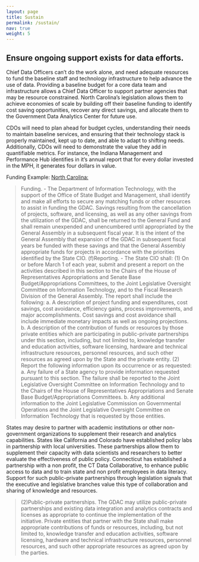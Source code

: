 ```yaml
---
layout: page
title: Sustain
permalink: /sustain/
nav: true
weight: 5
---
```


## Ensure ongoing support exists for data efforts.
 
Chief Data Officers can’t do the work alone, and need adequate resources to fund the baseline staff and technology infrastructure to help advance the use of data. Providing a baseline budget for a core data team and infrastructure allows a Chief Data Officer to support partner agencies that may be resource constrained. North Carolina’s legislation allows them to achieve economies of scale by building off their baseline funding to identify cost saving opportunities, recover any direct savings, and allocate them to the Government Data Analytics Center for future use.

CDOs will need to plan ahead for budget cycles, understanding their needs to maintain baseline services, and ensuring that their technology stack is properly maintained, kept up to date, and able to adapt to shifting needs. Additionally, CDOs will need to demonstrate the value they add in quantifiable metrics. For instance, the Indiana Management and Performance Hub identifies in it’s annual report that for every dollar invested in the MPH, it generates four dollars in value.

Funding 
Example: [North Carolina:](https://www.ncleg.gov/enactedlegislation/statutes/html/bysection/chapter_143b/gs_143b-1385.html)

>Funding. - The Department of Information Technology, with the support of the Office of State Budget and Management, shall identify and make all efforts to secure any matching funds or other resources to assist in funding the GDAC. Savings resulting from the cancellation of projects, software, and licensing, as well as any other savings from the utilization of the GDAC, shall be returned to the General Fund and shall remain unexpended and unencumbered until appropriated by the General Assembly in a subsequent fiscal year. It is the intent of the General Assembly that expansion of the GDAC in subsequent fiscal years be funded with these savings and that the General Assembly appropriate funds for projects in accordance with the priorities identified by the State CIO.
>(f)Reporting. - The State CIO shall:
>(1)        On or before March 1 of each year, submit and present a report on the activities described in this section to the Chairs of the House of Representatives Appropriations and Senate Base Budget/Appropriations Committees, to the Joint Legislative Oversight Committee on Information Technology, and to the Fiscal Research Division of the General Assembly. The report shall include the following:
>a.         A description of project funding and expenditures, cost savings, cost avoidance, efficiency gains, process improvements, and major accomplishments. Cost savings and cost avoidance shall include immediate monetary impacts as well as ongoing projections.
>b.         A description of the contribution of funds or resources by those private entities which are participating in public-private partnerships under this section, including, but not limited to, knowledge transfer and education activities, software licensing, hardware and technical infrastructure resources, personnel resources, and such other resources as agreed upon by the State and the private entity.
>(2)        Report the following information upon its occurrence or as requested:
>a.         Any failure of a State agency to provide information requested pursuant to this section. The failure shall be reported to the Joint Legislative Oversight Committee on Information Technology and to the Chairs of the House of Representatives Appropriations and Senate Base Budget/Appropriations Committees.
>b.         Any additional information to the Joint Legislative Commission on Governmental Operations and the Joint Legislative Oversight Committee on Information Technology that is requested by those entities.

States may desire to partner with academic institutions or other non-government organizations to supplement their research and analytics capabilities. States like California and Colorado have established policy labs in partnership with local universities. These partnerships allow them to supplement their capacity with data scientists and researchers to better evaluate the effectiveness of public policy. Connecticut has established a partnership with a non profit, the CT Data Collaborative, to enhance public access to data and to train state and non profit employees in data literacy. Support for such public-private partnerships through legislation signals that the executive and legislative branches value this type of collaboration and sharing of knowledge and resources.

>(2)Public-private partnerships. 
>The GDAC may utilize public-private partnerships and existing data integration and analytics contracts and licenses as appropriate to continue the implementation of the initiative. Private entities that partner with the State shall make appropriate contributions of funds or resources, including, but not limited to, knowledge transfer and education activities, software licensing, hardware and technical infrastructure resources, personnel resources, and such other appropriate resources as agreed upon by the parties.
